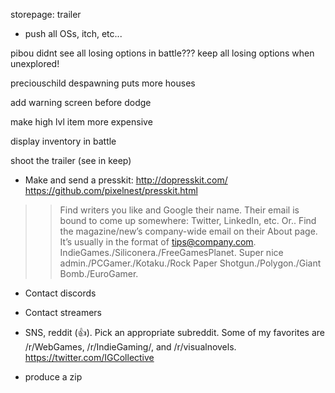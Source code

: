 storepage: trailer

- push all OSs, itch, etc...


pibou didnt see all losing options in battle??? keep all losing options when unexplored!

preciouschild despawning puts more houses

add warning screen before dodge

make high lvl item more expensive

display inventory in battle





shoot the trailer (see in keep)

- Make and send a presskit: http://dopresskit.com/ https://github.com/pixelnest/presskit.html
>> Find writers you like and Google their name. Their email is bound to come up somewhere: Twitter, LinkedIn, etc. Or..
>> Find the magazine/new’s company-wide email on their About page. It’s usually in the format of tips@company.com.
IndieGames./Siliconera./FreeGamesPlanet. Super nice admin./PCGamer./Kotaku./Rock Paper Shotgun./Polygon./Giant Bomb./EuroGamer.


- Contact discords
- Contact streamers
- SNS, reddit (👍). Pick an appropriate subreddit. Some of my favorites are /r/WebGames, /r/IndieGaming/, and /r/visualnovels.
https://twitter.com/IGCollective



- produce a zip
